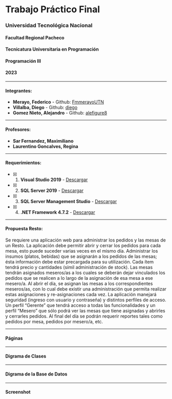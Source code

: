 # Trabajo Práctico Final
### **Universidad Tecnológica Nacional**
#### Facultad Regional Pacheco
#### Tecnicatura Universitaria en Programación
#### Programación III
#### 2023
----

#### **Integrantes:**
- **Merayo, Federico** - Github: [FmmerayoUTN ](https://github.com/FmmerayoUTN)
- **Villalba, Diego** - Github: [diego](https://github.com/dmatia)
- **Gomez Nieto, Alejandro** - Github: [alefigure8](https://github.com/alefigure8)

----

#### **Profesores:**
- **Sar Fernandez, Maximiliano**
- **Laurentino Goncalves, Regina**

----

#### **Requerimientos:**
- [x] 1.  **Visual Studio 2019** -  [Descargar](https://visualstudio.microsoft.com/es/vs/)
- [x] 2.  **SQL Server 2019** -  [Descargar](https://www.microsoft.com/es-es/sql-server/sql-server-downloads)
- [x] 3.  **SQL Server Management Studio** -  [Descargar](https://docs.microsoft.com/en-us/sql/ssms/download-sql-server-management-studio-ssms?view=sql-server-ver15)
- [x] 4.  **.NET Framework 4.7.2** -  [Descargar](https://dotnet.microsoft.com/download/dotnet-framework/net472)

----

#### **Propuesta Resto:**
Se requiere una aplicación web para administrar los pedidos y las mesas de un Resto.
La aplicación debe permitir abrir y cerrar los pedidos para cada mesa, esto puede suceder varias
veces en el mismo día.
Administrar los insumos (platos, bebidas) que se asignarán a los pedidos de las mesas; ésta
información debe estar precargada para su utilización. Cada ítem tendrá precio y cantidades (símil
administración de stock).
Las mesas tendrán asignados meseros/as a los cuales se deberán dejar vinculados los pedidos que
se realicen a lo largo de la asignación de esa mesa a ese mesero/a.
Al abrir el día, se asignan las mesas a los correspondientes meseros/as, con lo cual debe existir
una administración que permita realizar estas asignaciones y re-asignaciones cada vez.
La aplicación manejará seguridad (ingreso con usuario y contraseña) y distintos perfiles de acceso.
Un perfil “Gerente” que tendrá acceso a todas las funcionalidades y un perfil “Mesero” que sólo
podrá ver las mesas que tiene asignadas y abrirles y cerrarles pedidos.
Al final del día se podrán requerir reportes tales como pedidos por mesa, pedidos por mesero/a,
etc.

----
#### **Páginas**

----
#### **Digrama de Clases**

----
#### **Digrama de la Base de Datos**

----
#### **Screenshot**
